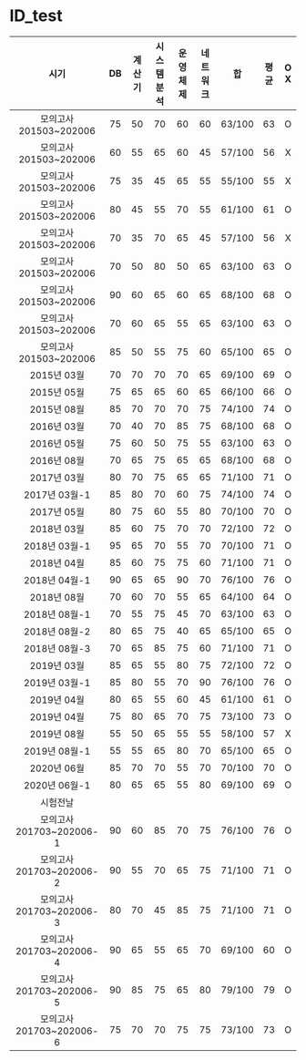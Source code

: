 # ID_test


|시기|DB|계산기|시스템분석|운영체제|네트워크|합|평균|O X|
|:----:|:----:|:----:|:----:|:----:|:----:|:----:|:----:|:----:|
|모의고사 201503~202006|75|50|70|60|60|63/100|63|O|
|모의고사 201503~202006|60|55|65|60|45|57/100|56|X|
|모의고사 201503~202006|75|35|45|65|55|55/100|55|X|
|모의고사 201503~202006|80|45|55|70|55|61/100|61|O|
|모의고사 201503~202006|70|35|70|65|45|57/100|56|X|
|모의고사 201503~202006|70|50|80|50|65|63/100|63|O|
|모의고사 201503~202006|90|60|65|60|65|68/100|68|O|
|모의고사 201503~202006|70|60|65|55|65|63/100|63|O|
|모의고사 201503~202006|85|50|55|75|60|65/100|65|O|
|2015년 03월|70|70|70|70|65|69/100|69|O|
|2015년 05월|75|65|65|60|65|66/100|66|O|
|2015년 08월|85|70|70|70|75|74/100|74|O|
|2016년 03월|70|40|70|85|75|68/100|68|O|
|2016년 05월|75|60|50|75|55|63/100|63|O|
|2016년 08월|70|65|75|65|65|68/100|68|O|
|2017년 03월|80|70|75|65|65|71/100|71|O|
|2017년 03월-1|85|80|70|60|75|74/100|74|O|
|2017년 05월|80|75|60|55|80|70/100|70|O|
|2018년 03월|85|60|75|70|70|72/100|72|O|
|2018년 03월-1|95|65|70|55|70|70/100|71|O|
|2018년 04월|85|60|75|75|60|71/100|71|O|
|2018년 04월-1|90|65|65|90|70|76/100|76|O|
|2018년 08월|70|60|70|55|65|64/100|64|O|
|2018년 08월-1|70|55|75|45|70|63/100|63|O|
|2018년 08월-2|80|65|75|40|65|65/100|65|O|
|2018년 08월-3|70|65|85|75|60|71/100|71|O|
|2019년 03월|85|65|55|80|75|72/100|72|O|
|2019년 03월-1|85|80|55|70|90|76/100|76|O|
|2019년 04월|80|65|55|60|45|61/100|61|O|
|2019년 04월|75|80|65|70|75|73/100|73|O|
|2019년 08월|55|50|65|55|55|58/100|57|X|
|2019년 08월-1|55|55|65|80|70|65/100|65|O|
|2020년 06월|85|70|70|55|70|70/100|70|O|
|2020년 06월-1|80|65|65|55|80|69/100|69|O|
|시험전날|||||||||
|모의고사 201703~202006-1|90|60|85|70|75|76/100|76|O|
|모의고사 201703~202006-2|90|55|70|65|75|71/100|71|O|
|모의고사 201703~202006-3|80|70|45|85|75|71/100|71|O|
|모의고사 201703~202006-4|90|65|55|65|70|69/100|60|O|
|모의고사 201703~202006-5|90|85|75|65|80|79/100|79|O|
|모의고사 201703~202006-6|75|70|70|75|75|73/100|73|O|
